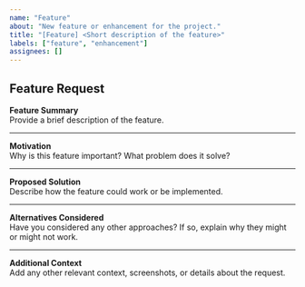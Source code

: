 ```yaml
---
name: "Feature"
about: "New feature or enhancement for the project."
title: "[Feature] <Short description of the feature>"
labels: ["feature", "enhancement"]
assignees: []
---
```


## Feature Request

**Feature Summary**  
Provide a brief description of the feature.

---

**Motivation**  
Why is this feature important? What problem does it solve?  

---

**Proposed Solution**  
Describe how the feature could work or be implemented.  

---

**Alternatives Considered**  
Have you considered any other approaches? If so, explain why they might or might not work.  

---

**Additional Context**  
Add any other relevant context, screenshots, or details about the request.  

